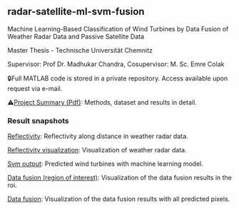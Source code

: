 ## radar-satellite-ml-svm-fusion

Machine Learning-Based Classification of Wind Turbines by Data Fusion of Weather Radar Data and Passive Satellite Data

Master Thesis - Technische Universität Chemnitz

Supervisor: Prof Dr. Madhukar Chandra, Cosupervisor: M. Sc. Emre Colak

🔒Full MATLAB code is stored in a private repository. Access available upon request via e-mail.

⚠️[Project Summary (Pdf)](docs/master-thesis-summary.pdf): Methods, dataset and results in detail.

### Result snapshots

[Reflectivity](docs/results/Reflectivity.jpg): Reflectivity along distance in weather radar data.

[Reflectivity visualization](docs/results/Reflectivity-visualization.jpg): Visualization of weather radar data.

[Svm output](docs/results/Svm-output.jpg): Predicted wind turbines with machine learning model.

[Data fusion (region of interest)](docs/results/Data-fusion-roi.jpg): Visualization of the data fusion results in the roi.

[Data fusion](docs/results/Data-fusion-all-predictions.jpg): Visualization of the data fusion results with all predicted pixels.

